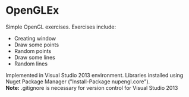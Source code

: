 OpenGLEx
========

Simple OpenGL exercises.
Exercises include:
* Creating window
* Draw some points
* Random points
* Draw some lines
* Random lines

Implemented in Visual Studio 2013 environment. Libraries installed using Nuget Package Manager ("Install-Package nupengl.core").
<br><b>Note:</b> .gitignore is necessary for version control for Visual Studio 2013

